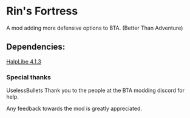 # Rin's Fortress
A mod adding more defensive options to BTA. (Better Than Adventure)

## Dependencies:
[HalpLibe 4.1.3](<https://github.com/Turnip-Labs/bta-halplibe>) 


### Special thanks
UselessBullets 
Thank you to the people at the BTA modding discord for help.

Any feedback towards the mod is greatly appreciated.




